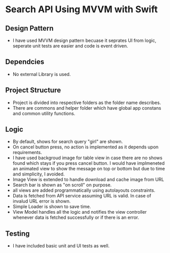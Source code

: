 # Search API Using MVVM with Swift

## Design Pattern

- I have used MVVM design pattern becuase it seprates UI from logic, seperate unit tests are easier and code is event driven.

## Dependcies

- No external Library is used.

## Project Structure

- Project is divided into respective folders as the folder name describes.
- There are commons and helper folder which have global app constans and common utility functions.

## Logic

- By default, shows for search query "girl" are shown.
- On cancel button press, no action is implemented as it depends upon requirements.
- I have used backgroud image for table view in case there are no shows found which stays if you press cancel button. I would have implmeneted an animated view to show the message on top or bottom but due to time and simplicity, I avoided.
- Image View is extended to handle download and cache image from URL
- Search bar is shown as "on scroll" on purpose.
- all views are added programmatically using autolayouts constraints.
- Data is fetched from API service assuming URL is valid. In case of invalud URL error is shown. 
- Simple Loader is shown to save time.
- View Model handles all the logic and notifies the view controller whenever data is fetched successfully or if there is an error. 

## Testing 

- I have included basic unit and UI tests as well.
